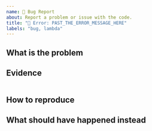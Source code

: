 ```yaml
---
name: 🐞 Bug Report
about: Report a problem or issue with the code.
title: "🐞 Error: PAST_THE_ERROR_MESSAGE_HERE"
labels: "bug, lambda"
---
```


## What is the problem
<!-- Explain the error in more details. -->

## Evidence
<!-- Paste the error message within the tickers. -->

```text

```

## How to reproduce
<!-- Explain what you have done to reach to this problem -->

## What should have happened instead
<!-- Explain what the outcome you expected. -->
